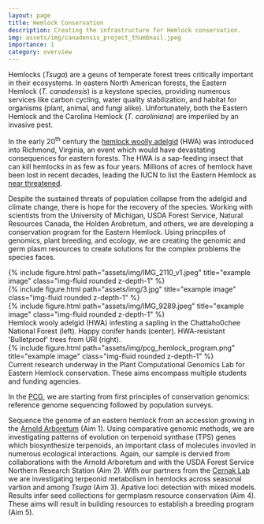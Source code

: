 ```yaml
---
layout: page
title: Hemlock Conservation
description: Creating the infrastructure for Hemlock conservation.
img: assets/img/canadensis_project_thumbnail.jpeg
importance: 1
category: overview
---
```


Hemlocks (_Tsuga_) are a geuns of temperate forest trees critically important in their ecosystems. In eastern North American forests, the Eastern Hemlock (_T. canadensis_) is a keystone species, providing numerous services like carbon cycling, water quality stabilization, and habitat for organisms (plant, animal, and fungi alike). Unfortunately, both the Eastern Hemlock and the Carolina Hemlock (_T. caroliniana_) are imperiled by an invasive pest.

In the early 20<sup>th</sup> century the [hemlock woolly adelgid](https://en.wikipedia.org/wiki/Hemlock_woolly_adelgid) (HWA) was introduced into Richmond, Virginia, an event which would have devastating consequences for eastern forests. The HWA is a sap-feeding insect that can kill hemlocks in as few as four years. Millions of acres of hemlock have been lost in recent decades, leading the IUCN to list the Eastern Hemlock as [near threatened](https://www.iucnredlist.org/species/42431/2979676).

Despite the sustained threats of population collapse from the adelgid and climate change, there is hope for the recovery of the species. Working with scientists from the University of Michigan, USDA Forest Service, Natural Resources Canada, the Holden Arobretum, and others, we are developing a conservation program for the Eastern Hemlock. Using princpiles of genomics, plant breeding, and ecology, we are creating the genomic and germ plasm resources to create solutions for the complex problems the species faces.

<div class="row">
    <div class="col-sm mt-3 mt-md-0">
        {% include figure.html path="assets/img/IMG_2110_v1.jpeg" title="example image" class="img-fluid rounded z-depth-1" %}
    </div>
    <div class="col-sm mt-3 mt-md-0">
        {% include figure.html path="assets/img/3.jpg" title="example image" class="img-fluid rounded z-depth-1" %}
    </div>
    <div class="col-sm mt-3 mt-md-0">
        {% include figure.html path="assets/img/IMG_9289.jpeg" title="example image" class="img-fluid rounded z-depth-1" %}
    </div>
</div>
<div class="caption">
    Hemlock wooly adelgid (HWA) infesting a sapling in the Chattaho0chee National Forest (left). Happy conifer hands (center). HWA-resistant 'Bulletproof' trees from URI (right).
</div>
<div class="row">
    <div class="col-sm mt-3 mt-md-0">
        {% include figure.html path="assets/img/pcg_hemlock_program.png"
        title="example image" class="img-fluid rounded z-depth-1" %}
    </div>
</div>
<div class="caption">
    Current research underway in the Plant Computational Genomics Lab for Eastern Hemlock conservation. These aims encompass multiple students and funding agencies. 
</div>

In the [PCG](http://plantcompgenomics.com/), we are starting from first principles of conservation genomics: reference genome sequencing followed by population surveys. 

Sequence the genome of an eastern hemlock from an accession growing in the [Arnold Arboretum](https://arboretum.harvard.edu/explorer/?id=1509-1*A) (Aim 1). Using comparative genomic methods, we are investigating patterns of evolution on terpenoid synthase (TPS) genes which biosynthesize terpenoids, an important class of molecules invovled in numerous ecological interactions. Again, our sample is dervied from collaborations with the Arnold Arboretum and with the USDA Forest Service Northern Research Station (Aim 2). With our partners from the [Cernak Lab](https://cernaklab.com/) we are investigating terpeonid metabolism in hemlocks across seasonal vartion and among _Tsuga_ (Aim 3). Apative loci detection with mixed models. Results infer seed collections for germplasm resource conservation (Aim 4). These aims will result in building resources to establish a breeding program (Aim 5).